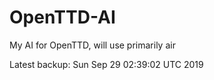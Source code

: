 # OpenTTD-AI
My AI for OpenTTD, will use primarily air

Latest backup: Sun Sep 29 02:39:02 UTC 2019
